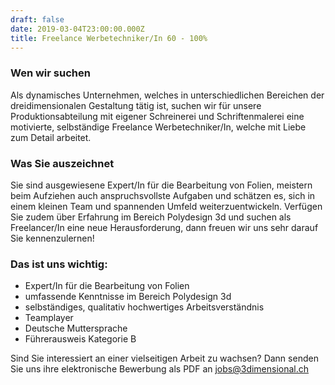 ```yaml
---
draft: false
date: 2019-03-04T23:00:00.000Z
title: Freelance Werbetechniker/In 60 - 100%
---
```

### Wen wir suchen

Als dynamisches Unternehmen, welches in unterschiedlichen Bereichen der dreidimensionalen Gestaltung tätig ist, suchen wir für unsere Produktionsabteilung mit eigener Schreinerei und Schriftenmalerei eine motivierte, selbständige Freelance Werbetechniker/In, welche mit Liebe zum Detail arbeitet.

### Was Sie auszeichnet

Sie sind ausgewiesene Expert/In für die Bearbeitung von Folien, meistern beim Aufziehen auch anspruchsvollste Aufgaben und schätzen es, sich in einem kleinen Team und spannenden Umfeld weiterzuentwickeln. Verfügen Sie zudem über Erfahrung im Bereich Polydesign 3d und suchen als Freelancer/In eine neue Herausforderung, dann freuen wir uns sehr darauf Sie kennenzulernen!

### Das ist uns wichtig:

* Expert/In für die Bearbeitung von Folien
* umfassende Kenntnisse im Bereich Polydesign 3d
* selbständiges, qualitativ hochwertiges Arbeitsverständnis
* Teamplayer
* Deutsche Muttersprache
* Führerausweis Kategorie B

Sind Sie interessiert an einer vielseitigen Arbeit zu wachsen? Dann senden Sie uns ihre elektronische Bewerbung als PDF an [jobs@3dimensional.ch](mailto:jobs@3dimensional.ch)
